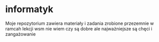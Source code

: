 # informatyk
Moje repozytorium zawiera materiały i zadania zrobione przezemnie w ramcah lekcji wsm nie wiem czy są dobre ale najważniejsze są chęci i zangażowanie 
